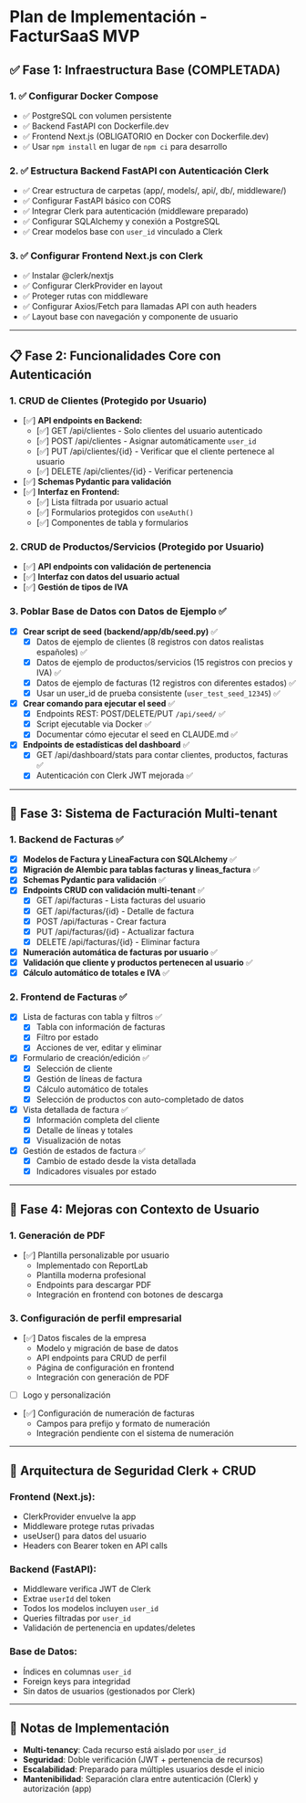# Plan de Implementación - FacturSaaS MVP

## ✅ Fase 1: Infraestructura Base (COMPLETADA)

### 1. ✅ Configurar Docker Compose
- ✅ PostgreSQL con volumen persistente
- ✅ Backend FastAPI con Dockerfile.dev
- ✅ Frontend Next.js (OBLIGATORIO en Docker con Dockerfile.dev)
- ✅ Usar `npm install` en lugar de `npm ci` para desarrollo

### 2. ✅ Estructura Backend FastAPI con Autenticación Clerk
- ✅ Crear estructura de carpetas (app/, models/, api/, db/, middleware/)
- ✅ Configurar FastAPI básico con CORS
- ✅ Integrar Clerk para autenticación (middleware preparado)
- ✅ Configurar SQLAlchemy y conexión a PostgreSQL
- ✅ Crear modelos base con `user_id` vinculado a Clerk

### 3. ✅ Configurar Frontend Next.js con Clerk
- ✅ Instalar @clerk/nextjs
- ✅ Configurar ClerkProvider en layout
- ✅ Proteger rutas con middleware
- ✅ Configurar Axios/Fetch para llamadas API con auth headers
- ✅ Layout base con navegación y componente de usuario

---

## 📋 Fase 2: Funcionalidades Core con Autenticación

### 1. CRUD de Clientes (Protegido por Usuario)
- [✅] **API endpoints en Backend:**
  - [✅] GET /api/clientes - Solo clientes del usuario autenticado
  - [✅] POST /api/clientes - Asignar automáticamente `user_id`
  - [✅] PUT /api/clientes/{id} - Verificar que el cliente pertenece al usuario
  - [✅] DELETE /api/clientes/{id} - Verificar pertenencia
- [✅] **Schemas Pydantic para validación**
- [✅] **Interfaz en Frontend:**
  - [✅] Lista filtrada por usuario actual
  - [✅] Formularios protegidos con `useAuth()`
  - [✅] Componentes de tabla y formularios

### 2. CRUD de Productos/Servicios (Protegido por Usuario)
- [✅] **API endpoints con validación de pertenencia**
- [✅] **Interfaz con datos del usuario actual**
- [✅] **Gestión de tipos de IVA**

### 3. Poblar Base de Datos con Datos de Ejemplo ✅
- [x] **Crear script de seed (backend/app/db/seed.py)** ✅
  - [x] Datos de ejemplo de clientes (8 registros con datos realistas españoles) ✅
  - [x] Datos de ejemplo de productos/servicios (15 registros con precios y IVA) ✅
  - [x] Datos de ejemplo de facturas (12 registros con diferentes estados) ✅
  - [x] Usar un user_id de prueba consistente (`user_test_seed_12345`) ✅
- [x] **Crear comando para ejecutar el seed** ✅
  - [x] Endpoints REST: POST/DELETE/PUT `/api/seed/` ✅
  - [x] Script ejecutable via Docker ✅
  - [x] Documentar cómo ejecutar el seed en CLAUDE.md ✅
- [x] **Endpoints de estadísticas del dashboard** ✅
  - [x] GET /api/dashboard/stats para contar clientes, productos, facturas ✅
  - [x] Autenticación con Clerk JWT mejorada ✅

---

## 🧾 Fase 3: Sistema de Facturación Multi-tenant

### 1. Backend de Facturas ✅
- [x] **Modelos de Factura y LineaFactura con SQLAlchemy** ✅
- [x] **Migración de Alembic para tablas facturas y lineas_factura** ✅
- [x] **Schemas Pydantic para validación** ✅
- [x] **Endpoints CRUD con validación multi-tenant** ✅
  - [x] GET /api/facturas - Lista facturas del usuario
  - [x] GET /api/facturas/{id} - Detalle de factura
  - [x] POST /api/facturas - Crear factura
  - [x] PUT /api/facturas/{id} - Actualizar factura
  - [x] DELETE /api/facturas/{id} - Eliminar factura
- [x] **Numeración automática de facturas por usuario** ✅
- [x] **Validación que cliente y productos pertenecen al usuario** ✅
- [x] **Cálculo automático de totales e IVA** ✅

### 2. Frontend de Facturas ✅
- [x] Lista de facturas con tabla y filtros ✅
  - [x] Tabla con información de facturas
  - [x] Filtro por estado
  - [x] Acciones de ver, editar y eliminar
- [x] Formulario de creación/edición ✅
  - [x] Selección de cliente
  - [x] Gestión de líneas de factura
  - [x] Cálculo automático de totales
  - [x] Selección de productos con auto-completado de datos
- [x] Vista detallada de factura ✅
  - [x] Información completa del cliente
  - [x] Detalle de líneas y totales
  - [x] Visualización de notas
- [x] Gestión de estados de factura ✅
  - [x] Cambio de estado desde la vista detallada
  - [x] Indicadores visuales por estado

---

## 🚀 Fase 4: Mejoras con Contexto de Usuario

### 1. Generación de PDF
- [✅] Plantilla personalizable por usuario
  - Implementado con ReportLab
  - Plantilla moderna profesional
  - Endpoints para descargar PDF
  - Integración en frontend con botones de descarga

### 3. Configuración de perfil empresarial
- [✅] Datos fiscales de la empresa
  - Modelo y migración de base de datos
  - API endpoints para CRUD de perfil
  - Página de configuración en frontend
  - Integración con generación de PDF
- [ ] Logo y personalización
- [✅] Configuración de numeración de facturas
  - Campos para prefijo y formato de numeración
  - Integración pendiente con el sistema de numeración

---

## 🔐 Arquitectura de Seguridad Clerk + CRUD

### Frontend (Next.js):
- ClerkProvider envuelve la app
- Middleware protege rutas privadas
- useUser() para datos del usuario
- Headers con Bearer token en API calls

### Backend (FastAPI):
- Middleware verifica JWT de Clerk
- Extrae `userId` del token
- Todos los modelos incluyen `user_id`
- Queries filtradas por `user_id`
- Validación de pertenencia en updates/deletes

### Base de Datos:
- Índices en columnas `user_id`
- Foreign keys para integridad
- Sin datos de usuarios (gestionados por Clerk)

---

## 📝 Notas de Implementación

- **Multi-tenancy**: Cada recurso está aislado por `user_id`
- **Seguridad**: Doble verificación (JWT + pertenencia de recursos)
- **Escalabilidad**: Preparado para múltiples usuarios desde el inicio
- **Mantenibilidad**: Separación clara entre autenticación (Clerk) y autorización (app)